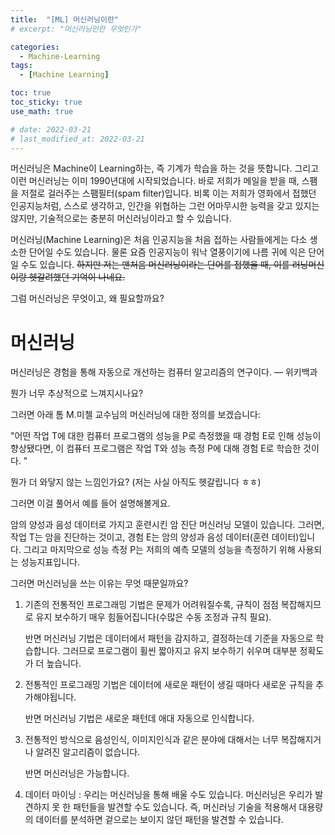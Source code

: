 ```yaml
---
title:  "[ML] 머신러닝이란"
# excerpt: "머신러닝인란 무엇인가"

categories:
  - Machine-Learning
tags:
  - [Machine Learning]

toc: true
toc_sticky: true
use_math: true

# date: 2022-03-21
# last_modified_at: 2022-03-21
---
```

머신러닝은 Machine이 Learning하는, 즉 기계가 학습을 하는 것을 뜻합니다. 그리고 이런 머신러닝는 이미 1990년대에 시작되었습니다. 바로 저희가 메일을 받을 때, 스팸을 저절로 걸러주는 스팸필터(spam filter)입니다. 비록 이는 저희가 영화에서 접했던 인공지능처럼,  스스로 생각하고, 인간을 위협하는 그런 어마무시한 능력을 갖고 있지는 않지만, 기술적으로는 충분히 머신러닝이라고 할 수 있습니다. 

머신러닝(Machine Learning)은 처음 인공지능을 처음 접하는 사람들에게는 다소 생소한 단어일 수도 있습니다. 물론 요즘 인공지능이 워낙 열풍이기에 나름 귀에 익은 단어일 수도 있습니다. ~~하지만 저는 맨처음 머신러닝이라는 단어를 접했을 때, 이를 러닝머신이랑 헷갈려했던 기억이 나네요.~~


그럼 머신러닝은 무엇이고, 왜 필요할까요?

# 머신러닝

머신러닝은 경험을 통해 자동으로 개선하는 컴퓨터 알고리즘의 연구이다. — 위키백과

뭔가 너무 추상적으로 느껴지시나요? 

그러면 아래 톰 M.미첼 교수님의 머신러닝에 대한 정의를 보겠습니다:

"어떤 작업 T에 대한 컴퓨터 프로그램의 성능을 P로 측정했을 때 경험 E로 인해 성능이 향상됐다면, 이 컴퓨터 프로그램은 작업 T와 성능 측정 P에 대해 경험 E로 학습한 것이다. "

뭔가 더 와닿지 않는 느낌인가요? (저는 사실 아직도 헷갈립니다 ㅎㅎ)

그러면 이걸 풀어서 예를 들어 설명해볼게요.

암의 양성과 음성 데이터로 가지고 훈련시킨 암 진단 머신러닝 모델이 있습니다. 그러면, 작업 T는 암을 진단하는 것이고, 경험 E는 암의 양성과 음성 데이터(훈련 데이터)입니다. 그리고 마지막으로 성능 측정 P는 저희의 예측 모델의 성능을 측정하기 위해 사용되는 성능지표입니다. 

그러면 머신러닝을 쓰는 이유는 무엇 때문일까요?

1. 기존의 전통적인 프로그래밍 기법은 문제가 어려워질수록, 규칙이 점점 복잡해지므로 유지 보수하기 매우 힘들어집니다(수많은 수동 조정과 규칙 필요). 
    
    반면 머신러닝 기법은 데이터에서 패턴을 감지하고, 결정하는데 기준을 자동으로 학습합니다. 그러므로 프로그램이 휠씬 짧아지고 유지 보수하기 쉬우며 대부분 정확도가 더 높습니다.
    
2. 전통적인 프로그래밍 기법은 데이터에 새로운 패턴이 생길 때마다 새로운 규칙을 추가해야됩니다.
    
    반면 머신러닝 기법은 새로운 패턴데 애대 자동으로 인식합니다.
    
3. 전통적인 방식으로 음성인식, 이미지인식과 같은 분야에 대해서는 너무 복잡해지거나 알려진 알고리즘이 없습니다. 
    
    반면 머신러닝은 가능합니다.
    
4. 데이터 마이닝 : 우리는 머신러닝을  통해 배울 수도 있습니다. 머신러닝은 우리가 발견하지 못 한 패턴들을 발견할 수도 있습니다. 즉, 머신러닝 기술을 적용해서 대용량의 데이터를 분석하면 겉으로는 보이지 않던 패턴을 발견할 수 있습니다.
